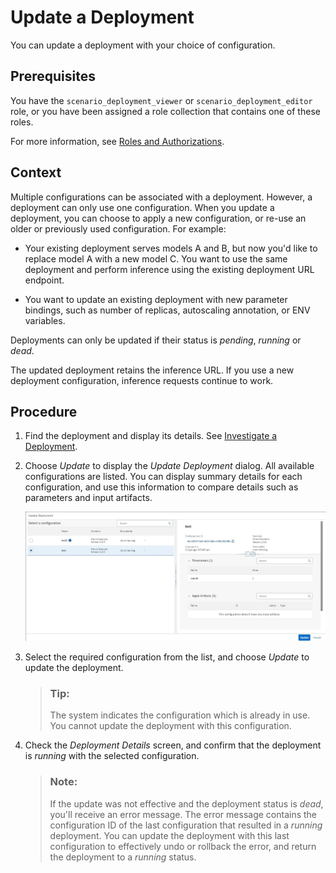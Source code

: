 <!-- loioc1867836472741c79f718409a46dfce1 -->

# Update a Deployment

You can update a deployment with your choice of configuration.



<a name="loioc1867836472741c79f718409a46dfce1__prereq_wmn_qhk_wqb"/>

## Prerequisites

You have the `scenario_deployment_viewer` or `scenario_deployment_editor` role, or you have been assigned a role collection that contains one of these roles.

For more information, see [Roles and Authorizations](roles-and-authorizations-4ef8499.md).



<a name="loioc1867836472741c79f718409a46dfce1__context_a5b_b1q_vsb"/>

## Context

Multiple configurations can be associated with a deployment. However, a deployment can only use one configuration. When you update a deployment, you can choose to apply a new configuration, or re-use an older or previously used configuration. For example:

-   Your existing deployment serves models A and B, but now you'd like to replace model A with a new model C. You want to use the same deployment and perform inference using the existing deployment URL endpoint.

-   You want to update an existing deployment with new parameter bindings, such as number of replicas, autoscaling annotation, or ENV variables.


Deployments can only be updated if their status is *pending*, *running* or *dead*.

The updated deployment retains the inference URL. If you use a new deployment configuration, inference requests continue to work.



<a name="loioc1867836472741c79f718409a46dfce1__steps_h22_21q_vsb"/>

## Procedure

1.  Find the deployment and display its details. See [Investigate a Deployment](investigate-a-deployment-28463c4.md).

2.  Choose *Update* to display the *Update Deployment* dialog. All available configurations are listed. You can display summary details for each configuration, and use this information to compare details such as parameters and input artifacts.

    ![Screenshot with configurations to choose from in left panel and configuration details in the right panel](images/Image_AIL_FE_Deployments_Choose_Config_8f45a08.jpg)

3.  Select the required configuration from the list, and choose *Update* to update the deployment.

    > ### Tip:  
    > The system indicates the configuration which is already in use. You cannot update the deployment with this configuration.

4.  Check the *Deployment Details* screen, and confirm that the deployment is *running* with the selected configuration.

    > ### Note:  
    > If the update was not effective and the deployment status is *dead*, you'll receive an error message. The error message contains the configuration ID of the last configuration that resulted in a *running* deployment. You can update the deployment with this last configuration to effectively undo or rollback the error, and return the deployment to a *running* status.


